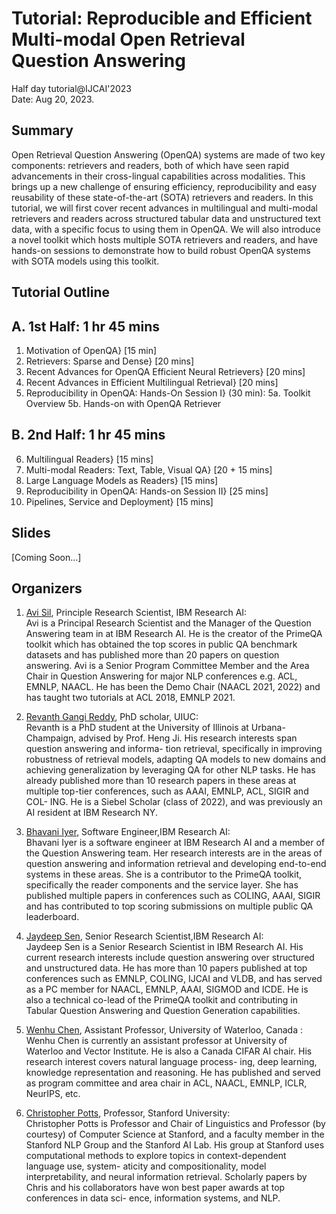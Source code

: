 # Tutorial: Reproducible and Efficient Multi-modal Open Retrieval Question Answering
   Half day tutorial@IJCAI'2023 \
   Date: Aug 20, 2023.

## Summary
Open Retrieval Question Answering (OpenQA) systems are made of two key components: retrievers and readers, both of which have seen rapid advancements in their cross-lingual capabilities across modalities. This brings up a new challenge of ensuring efficiency, reproducibility and easy reusability of these state-of-the-art (SOTA) retrievers and readers. In this tutorial, we will first cover recent advances in multilingual and multi-modal retrievers and readers across structured tabular data and unstructured text data, with a specific focus to using them in OpenQA. We will also introduce a novel toolkit which hosts multiple SOTA retrievers and readers, and have hands-on sessions to demonstrate how to build robust OpenQA systems with SOTA models using this toolkit.

## Tutorial Outline
A. 1st Half: 1 hr 45 mins
---

1. Motivation of OpenQA} [15 min]
2. Retrievers: Sparse and Dense} [20 mins]
3. Recent Advances for OpenQA Efficient Neural Retrievers} [20 mins]
4. Recent Advances in Efficient Multilingual Retrieval} [20 mins]
5. Reproducibility in OpenQA: Hands-On Session I} (30 min):
    5a. Toolkit Overview
    5b. Hands-on with OpenQA Retriever

B. 2nd Half: 1 hr 45 mins
---


6. Multilingual Readers} [15 mins]
7. Multi-modal Readers: Text, Table, Visual QA} [20 + 15 mins]
8. Large Language Models as Readers} [15 mins]
9. Reproducibility in OpenQA: Hands-on Session II} [25 mins]
10. Pipelines, Service and Deployment} [15 mins]


## Slides
[Coming Soon...]

## Organizers

1. [Avi Sil](https://research.ibm.com/people/avi-sil), Principle Research Scientist, IBM Research AI: \
Avi is a Principal Research Scientist and the Manager of the
Question Answering team in at IBM Research AI. He is the
creator of the PrimeQA toolkit which has obtained the top
scores in public QA benchmark datasets and has published
more than 20 papers on question answering. Avi is a Senior Program Committee Member and the Area
Chair in Question Answering for major NLP conferences e.g.
ACL, EMNLP, NAACL. He has been the Demo Chair (NAACL
2021, 2022) and has taught two tutorials at ACL 2018, EMNLP 2021.

2. [Revanth Gangi Reddy](https://gangiswag.github.io/), PhD scholar, UIUC: \
Revanth is a  PhD student at the University of Illinois at Urbana-Champaign, advised by Prof. Heng
Ji. His research interests span question answering and informa-
tion retrieval, specifically in improving robustness of retrieval
models, adapting QA models to new domains and achieving
generalization by leveraging QA for other NLP tasks. He has
already published more than 10 research papers in these areas at multiple top-tier
conferences, such as AAAI, EMNLP, ACL, SIGIR and COL-
ING. He is a Siebel Scholar (class of 2022), and was previously
an AI resident at IBM Research NY. 

3. [Bhavani Iyer](https://researcher.watson.ibm.com/researcher/view.php?person=us-bsiyer), Software Engineer,IBM Research AI:\
Bhavani Iyer is a software engineer at IBM Research AI and
a member of the Question Answering team. Her research
interests are in the areas of question answering and information
retrieval and developing end-to-end systems in these areas.
She is a contributor to the PrimeQA toolkit, specifically the
reader components and the service layer. She has published
multiple papers in conferences such as COLING,
AAAI, SIGIR and has contributed to top scoring submissions
on multiple public QA leaderboard.


4. [Jaydeep Sen](https://researcher.watson.ibm.com/researcher/view.php?person=in-jaydesen), Senior Research Scientist,IBM Research AI:\
Jaydeep Sen is a Senior Research Scientist in IBM Research
AI. His current research interests include question answering over
structured and unstructured data. He
has more than 10 papers published at top conferences such
as EMNLP, COLING, IJCAI and VLDB, and has served as
a PC member for NAACL, EMNLP, AAAI, SIGMOD and
ICDE. He is also a technical co-lead of the PrimeQA toolkit
and contributing in Tabular Question
Answering and Question Generation capabilities. 


5. [Wenhu Chen](https://wenhuchen.github.io/), Assistant Professor, University of Waterloo, Canada :\
Wenhu Chen is currently an assistant professor at University
of Waterloo and Vector Institute. He is also a Canada CIFAR
AI chair. His research interest covers natural language process-
ing, deep learning, knowledge representation and reasoning. He has published and served as program
committee and area chair in ACL, NAACL, EMNLP, ICLR,
NeurIPS, etc.

6. [Christopher Potts](https://web.stanford.edu/~cgpotts/), Professor, Stanford University:\
Christopher Potts is Professor and Chair of Linguistics and
Professor (by courtesy) of Computer Science at Stanford, and
a faculty member in the Stanford NLP Group and the Stanford
AI Lab. His group at Stanford uses computational methods
to explore topics in context-dependent language use, system-
aticity and compositionality, model interpretability, and neural
information retrieval. Scholarly papers by Chris and his collaborators
have won best paper awards at top conferences in data sci-
ence, information systems, and NLP.
